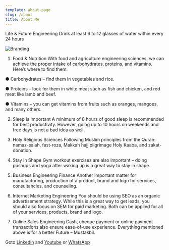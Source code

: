 ```yaml
---
template: about-page
slug: /about
title: About Me
---
```

Life & Future Engineering
Drink at least 6 to 12 glasses of water within every 24 hours

![Branding](/assets/vanessa-bucceri-gdirwiyama8-unsplash.jpg)

1) Food & Nutrition
With food and agriculture engineering sciences, we can achieve the proper intake of carbohydrates, proteins, and vitamins. Here’s where to find them:

● Carbohydrates – find them in vegetables and rice.

● Proteins – look for them in white meat such as fish and chicken, and red meat like lamb and beef.

● Vitamins – you can get vitamins from fruits such as oranges, mangoes, and many others.



2) Sleep Is Important
A minimum of 8 hours of good sleep is recommended for best productivity. However, going up
to 10 hours on weekends and free days is not a bad idea as well.



3) Holy Religious Sciences
Following Muslim principles from the Quran: namaz-salah, fast-roza, Makkah hajj pilgrimage
Holy Kaaba, and zakat-donation.



4) Stay In Shape
Gym workout exercises are also important – doing pushups and yoga after waking up is a great
way to stay in shape.



5) Business Engineering Finance
Another important matter for manufacturing, production of a product, brand and logo for
services, consultancies, and counseling.



6) Internet Marketing Engineering
You should be using SEO as an organic advertisement strategy. While this is a great way to get
leads, you should also focus on SEM for paid marketing. Both can be applied for all of your
services, products, brand and logo.



7) Online Sales Engineering
Cash, cheque payment or online payment transactions also ensure ease-of-use experience.
Everything mentioned above is for a better Future – Mustakbil.


Goto [Linkedin](https://www.linkedin.com/in/m-sumair-kaleem-76803433/) and [Youtube](https://www.youtube.com/channel/UCibh1cbp_0yBgBTL4ujLLcg) or [WhatsApp](https://api.whatsapp.com/send?phone=923332293499)

